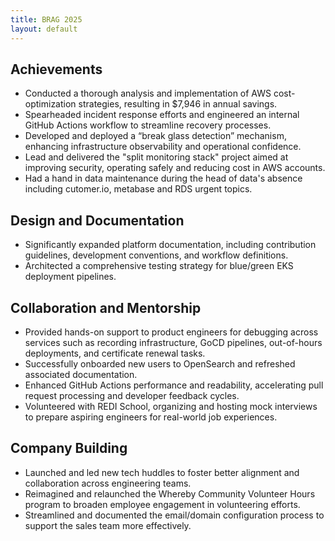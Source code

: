 ```yaml
---
title: BRAG 2025
layout: default
---
```


## Achievements

- Conducted a thorough analysis and implementation of AWS cost-optimization strategies, resulting in $7,946 in annual savings.
- Spearheaded incident response efforts and engineered an internal GitHub Actions workflow to streamline recovery processes.
- Developed and deployed a “break glass detection” mechanism, enhancing infrastructure observability and operational confidence.
- Lead and delivered the "split monitoring stack" project aimed at improving security, operating safely and reducing cost in AWS accounts.
- Had a hand in data maintenance during the head of data's absence including cutomer.io, metabase and RDS urgent topics.

## Design and Documentation

- Significantly expanded platform documentation, including contribution guidelines, development conventions, and workflow definitions.
- Architected a comprehensive testing strategy for blue/green EKS deployment pipelines.

## Collaboration and Mentorship

- Provided hands-on support to product engineers for debugging across services such as recording infrastructure, GoCD pipelines, out-of-hours deployments, and certificate renewal tasks.
- Successfully onboarded new users to OpenSearch and refreshed associated documentation.
- Enhanced GitHub Actions performance and readability, accelerating pull request processing and developer feedback cycles.
- Volunteered with REDI School, organizing and hosting mock interviews to prepare aspiring engineers for real-world job experiences.

## Company Building

- Launched and led new tech huddles to foster better alignment and collaboration across engineering teams.
- Reimagined and relaunched the Whereby Community Volunteer Hours program to broaden employee engagement in volunteering efforts.
- Streamlined and documented the email/domain configuration process to support the sales team more effectively.
